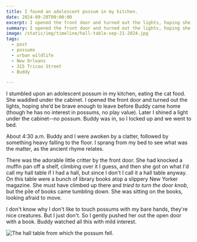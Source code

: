 ```yaml
---
title: I found an adolescent possum in my kitchen.
date: 2024-09-20T00:00:00
excerpt: I opened the front door and turned out the lights, hoping she’d be brave enough to leave before Buddy came home (though he has no interest in possums, no play value).
summary: I opened the front door and turned out the lights, hoping she’d be brave enough to leave before Buddy came home (though he has no interest in possums, no play value).
image: /static/img/timeline/hall-table-sep-21-2024.jpg
tags:
  - post
  - possums
  - urban wildlife
  - New Orleans
  - 315 Tricou Street
  - Buddy

---
```


I stumbled upon an adolescent possum in my kitchen, eating the cat food. She waddled under the cabinet.
I opened the front door and turned out the lights, hoping she’d be brave enough to leave before Buddy came home (though he has no interest in possums, no play value).
Later I shined a light under the cabinet--no possum. Buddy was in, so I locked up and we went to bed.

About 4:30 a.m. Buddy and I were awoken by a clatter, followed by something heavy falling to the floor.
I sprang from my bed to see what was the matter, as the ancient rhyme relates.

There was the adorable little critter by the front door. She had knocked a muffin pan off a shelf, climbing over it I guess, and then she got on what I'd call my hall table if I had a hall, but since I don't I call it a hall table anyway. On this table were a bunch of library books atop a slippery New Yorker magazine. She must have climbed up there and _tried to turn the door knob_, but the pile of books came tumbling down. She was sitting on the books, looking afraid to move.

I don't know why I don't like to touch possums with my bare hands, they're nice creatures. But I just don't. So I gently pushed her out the open door with a book.
Buddy watched all this with mild interest.

![The hall table from which the possum fell.](/static/img/timeline/hall-table-sep-21-2024.jpg)